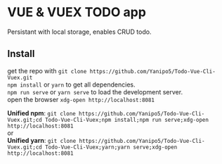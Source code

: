 # VUE & VUEX TODO app
Persistant with local storage, enables CRUD todo.

## Install
get the repo with `git clone https://github.com/Yanipo5/Todo-Vue-Cli-Vuex.git`  
`npm install` or `yarn` to get all dependencies.  
`npm run serve` or `yarn serve` to load the development server.  
open the browser `xdg-open http://localhost:8081`  

**Unified npm**: `git clone https://github.com/Yanipo5/Todo-Vue-Cli-Vuex.git;cd Todo-Vue-Cli-Vuex;npm install;npm run serve;xdg-open http://localhost:8081`  
or  
**Unified yarn**: `git clone https://github.com/Yanipo5/Todo-Vue-Cli-Vuex.git;cd Todo-Vue-Cli-Vuex;yarn;yarn serve;xdg-open http://localhost:8081`  
